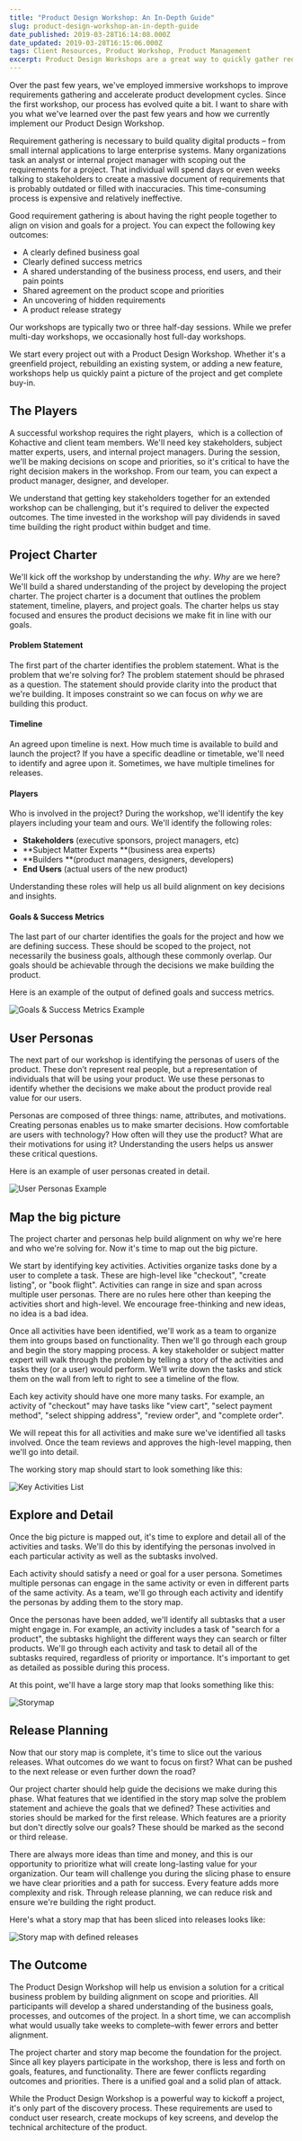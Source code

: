 ```yaml
---
title: "Product Design Workshop: An In-Depth Guide"
slug: product-design-workshop-an-in-depth-guide
date_published: 2019-03-28T16:14:08.000Z
date_updated: 2019-03-28T16:15:06.000Z
tags: Client Resources, Product Workshop, Product Management
excerpt: Product Design Workshops are a great way to quickly gather requirements and build a shared understanding of project goals.
---
```


Over the past few years, we've employed immersive workshops to improve requirements gathering and accelerate product development cycles. Since the first workshop, our process has evolved quite a bit. I want to share with you what we've learned over the past few years and how we currently implement our Product Design Workshop.

Requirement gathering is necessary to build quality digital products – from small internal applications to large enterprise systems. Many organizations task an analyst or internal project manager with scoping out the requirements for a project. That individual will spend days or even weeks talking to stakeholders to create a massive document of requirements that is probably outdated or filled with inaccuracies. This time-consuming process is expensive and relatively ineffective.

Good requirement gathering is about having the right people together to align on vision and goals for a project. You can expect the following key outcomes:

- A clearly defined business goal
- Clearly defined success metrics
- A shared understanding of the business process, end users, and their pain points
- Shared agreement on the product scope and priorities
- An uncovering of hidden requirements
- A product release strategy

Our workshops are typically two or three half-day sessions. While we prefer multi-day workshops, we occasionally host full-day workshops.

We start every project out with a Product Design Workshop. Whether it's a greenfield project, rebuilding an existing system, or adding a new feature, workshops help us quickly paint a picture of the project and get complete buy-in.

## The Players

A successful workshop requires the right players,  which is a collection of Kohactive and client team members. We'll need key stakeholders, subject matter experts, users, and internal project managers. During the session, we'll be making decisions on scope and priorities, so it's critical to have the right decision makers in the workshop. From our team, you can expect a product manager, designer, and developer.

We understand that getting key stakeholders together for an extended workshop can be challenging, but it's required to deliver the expected outcomes. The time invested in the workshop will pay dividends in saved time building the right product within budget and time.

## Project Charter

We'll kick off the workshop by understanding the _why_. _Why_ are we here? We'll build a shared understanding of the project by developing the project charter. The project charter is a document that outlines the problem statement, timeline, players, and project goals. The charter helps us stay focused and ensures the product decisions we make fit in line with our goals.

#### Problem Statement

The first part of the charter identifies the problem statement. What is the problem that we're solving for? The problem statement should be phrased as a question. The statement should provide clarity into the product that we're building. It imposes constraint so we can focus on _why_ we are building this product.

#### Timeline

An agreed upon timeline is next. How much time is available to build and launch the project? If you have a specific deadline or timetable, we'll need to identify and agree upon it. Sometimes, we have multiple timelines for releases.

#### Players

Who is involved in the project? During the workshop, we'll identify the key players including your team and ours. We'll identify the following roles:

- **Stakeholders** (executive sponsors, project managers, etc)
- **Subject Matter Experts **(business area experts)
- **Builders **(product managers, designers, developers)
- **End Users** (actual users of the new product)

Understanding these roles will help us all build alignment on key decisions and insights.

#### Goals & Success Metrics

The last part of our charter identifies the goals for the project and how we are defining success. These should be scoped to the project, not necessarily the business goals, although these commonly overlap. Our goals should be achievable through the decisions we make building the product.

Here is an example of the output of defined goals and success metrics.

![Goals & Success Metrics Example](./Metrics.jpg)

## User Personas

The next part of our workshop is identifying the personas of users of the product. These don’t represent real people, but a representation of individuals that will be using your product. We use these personas to identify whether the decisions we make about the product provide real value for our users.

Personas are composed of three things: name, attributes, and motivations. Creating personas enables us to make smarter decisions. How comfortable are users with technology? How often will they use the product? What are their motivations for using it? Understanding the users helps us answer these critical questions.

Here is an example of user personas created in detail.

![User Personas Example](./User-personas-3.jpg)

## Map the big picture

The project charter and personas help build alignment on why we're here and who we're solving for. Now it's time to map out the big picture.

We start by identifying key activities. Activities organize tasks done by a user to complete a task. These are high-level like "checkout", "create listing", or "book flight". Activities can range in size and span across multiple user personas. There are no rules here other than keeping the activities short and high-level. We encourage free-thinking and new ideas, no idea is a bad idea.

Once all activities have been identified, we'll work as a team to organize them into groups based on functionality. Then we'll go through each group and begin the story mapping process. A key stakeholder or subject matter expert will walk through the problem by telling a story of the activities and tasks they (or a user) would perform. We’ll write down the tasks and stick them on the wall from left to right to see a timeline of the flow.

Each key activity should have one more many tasks. For example, an activity of "checkout" may have tasks like "view cart", "select payment method", "select shipping address", "review order", and "complete order".

We will repeat this for all activities and make sure we've identified all tasks involved. Once the team reviews and approves the high-level mapping, then we'll go into detail.

The working story map should start to look something like this:

![Key Activities List](./User-Activities.jpg)

## Explore and Detail

Once the big picture is mapped out, it's time to explore and detail all of the activities and tasks. We'll do this by identifying the personas involved in each particular activity as well as the subtasks involved.

Each activity should satisfy a need or goal for a user persona. Sometimes multiple personas can engage in the same activity or even in different parts of the same activity. As a team, we'll go through each activity and identify the personas by adding them to the story map.

Once the personas have been added, we'll identify all subtasks that a user might engage in. For example, an activity includes a task of "search for a product", the subtasks highlight the different ways they can search or filter products. We'll go through each activity and task to detail all of the subtasks required, regardless of priority or importance. It's important to get as detailed as possible during this process.

At this point, we'll have a large story map that looks something like this:

![Storymap](./Storymap.jpg)

## Release Planning

Now that our story map is complete, it's time to slice out the various releases. What outcomes do we want to focus on first? What can be pushed to the next release or even further down the road?

Our project charter should help guide the decisions we make during this phase. What features that we identified in the story map solve the problem statement and achieve the goals that we defined? These activities and stories should be marked for the first release. Which features are a priority but don't directly solve our goals? These should be marked as the second or third release.

There are always more ideas than time and money, and this is our opportunity to prioritize what will create long-lasting value for your organization. Our team will challenge you during the slicing phase to ensure we have clear priorities and a path for success. Every feature adds more complexity and risk. Through release planning, we can reduce risk and ensure we're building the right product.

Here's what a story map that has been sliced into releases looks like:

![Story map with defined releases](./Storymap-release-plan.jpg)

## The Outcome

The Product Design Workshop will help us envision a solution for a critical business problem by building alignment on scope and priorities. All participants will develop a shared understanding of the business goals, processes, and outcomes of the project. In a short time, we can accomplish what would usually take weeks to complete–with fewer errors and better alignment.

The project charter and story map become the foundation for the project. Since all key players participate in the workshop, there is less and forth on goals, features, and functionality. There are fewer conflicts regarding outcomes and priorities. There is a unified goal and a solid plan of attack.

While the Product Design Workshop is a powerful way to kickoff a project, it's only part of the discovery process. These requirements are used to conduct user research, create mockups of key screens, and develop the technical architecture of the product.
